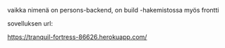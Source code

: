 vaikka nimenä on persons-backend, on build -hakemistossa myös frontti

sovelluksen url: 

https://tranquil-fortress-86626.herokuapp.com/


